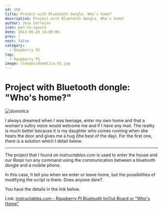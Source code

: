 ```yaml
---
id: 193
title: Project with Bluetooth dongle. Who's home?
description: Project with Bluetooth dongle. Who's home?
author: Jose Cerrejon
icon: pen-to-square
date: 2013-06-24 14:00:00
prev: /
next: false
category:
  - Raspberry PI
tag:
  - Raspberry PI
image: /images/domotica_01.jpg
---
```


# Project with Bluetooth dongle: "Who's home?"

![domotica](/images/domotica_01.jpg)

I always dreamed when I was teenage, enter my own home and that a woman's sultry voice would welcome me and if I have any mail. The reality is much better because it is my daughter who comes running when she hears the door and gives me a hug (the best of the day). For the first one, there is a solution which I detail below.

- - -
The project that I found on *instructables.com* is used to enter the house and our *Raspi* run any command using the communication between a bluetooth dongle and a mobile phone.

In this case, It tell you when we enter or leave home, but the possibilities of modifying the script is there. Does anyone dare?.

You have the details in the link below.

Link: [instructables.com - Raspberry PI Bluetooth In/Out Board or "Who's Home"](http://www.instructables.com/id/Raspberry-Pi-Bluetooth-InOut-Board-or-Whos-Hom/)